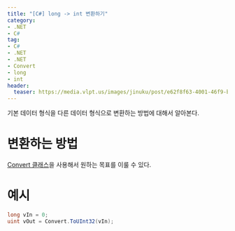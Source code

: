 ```yaml
---
title: "[C#] long -> int 변환하기"
category: 
- .NET
- C#
tag:
- C#
- .NET
- .NET
- Convert
- long
- int
header:
  teaser: https://media.vlpt.us/images/jinuku/post/e62f8f63-4001-46f9-b811-dc6f62f0828e/40cc3e52-745d-48b8-8a09-02c21efc36e5.png
---
```


기본 데이터 형식을 다른 데이터 형식으로 변환하는 방법에 대해서 알아본다.

# 변환하는 방법

[Convert 클래스](https://docs.microsoft.com/ko-kr/dotnet/api/system.convert)을 사용해서 원하는 목표를 이룰 수 있다.

# 예시

```csharp
long vIn = 0;
uint vOut = Convert.ToUInt32(vIn);
```
